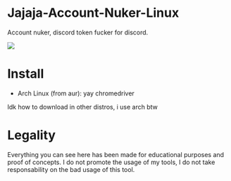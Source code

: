 # Jajaja-Account-Nuker-Linux
Account nuker, discord token fucker for discord.


![](https://github.com/xanthe1337/Jajaja-Account-Nuker/blob/master/images/W4VcGw.png?raw=true)

# Install
  - Arch Linux (from aur): yay chromedriver

Idk how to download in other distros, i use arch btw


# Legality

Everything you can see here has been made for educational purposes and proof of concepts. I do not promote the usage of my tools, I do not take responsability on the bad usage of this tool.
